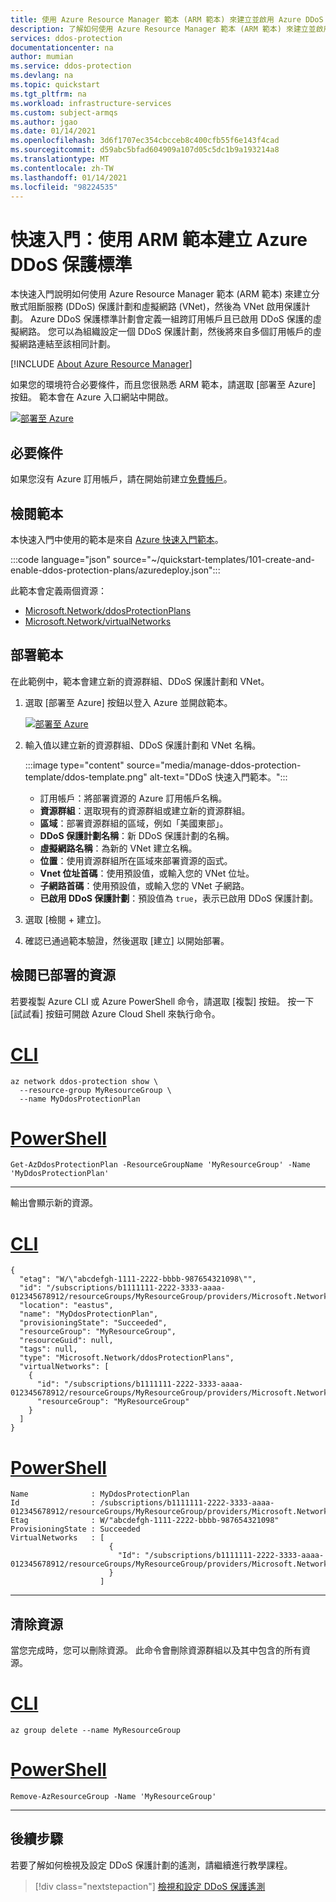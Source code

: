 ```yaml
---
title: 使用 Azure Resource Manager 範本 (ARM 範本) 來建立並啟用 Azure DDoS 保護計劃。
description: 了解如何使用 Azure Resource Manager 範本 (ARM 範本) 來建立並啟用 Azure DDoS 保護計劃。
services: ddos-protection
documentationcenter: na
author: mumian
ms.service: ddos-protection
ms.devlang: na
ms.topic: quickstart
ms.tgt_pltfrm: na
ms.workload: infrastructure-services
ms.custom: subject-armqs
ms.author: jgao
ms.date: 01/14/2021
ms.openlocfilehash: 3d6f1707ec354cbcceb8c400cfb55f6e143f4cad
ms.sourcegitcommit: d59abc5bfad604909a107d05c5dc1b9a193214a8
ms.translationtype: MT
ms.contentlocale: zh-TW
ms.lasthandoff: 01/14/2021
ms.locfileid: "98224535"
---
```

# <a name="quickstart-create-an-azure-ddos-protection-standard-using-arm-template"></a>快速入門：使用 ARM 範本建立 Azure DDoS 保護標準

本快速入門說明如何使用 Azure Resource Manager 範本 (ARM 範本) 來建立分散式阻斷服務 (DDoS) 保護計劃和虛擬網路 (VNet)，然後為 VNet 啟用保護計劃。 Azure DDoS 保護標準計劃會定義一組跨訂用帳戶且已啟用 DDoS 保護的虛擬網路。 您可以為組織設定一個 DDoS 保護計劃，然後將來自多個訂用帳戶的虛擬網路連結至該相同計劃。

[!INCLUDE [About Azure Resource Manager](../../includes/resource-manager-quickstart-introduction.md)]

如果您的環境符合必要條件，而且您很熟悉 ARM 範本，請選取 [部署至 Azure] 按鈕。 範本會在 Azure 入口網站中開啟。

[![部署至 Azure](../media/template-deployments/deploy-to-azure.svg)](https://portal.azure.com/#create/Microsoft.Template/uri/https%3A%2F%2Fraw.githubusercontent.com%2FAzure%2Fazure-quickstart-templates%2Fmaster%2F101-create-and-enable-ddos-protection-plans%2Fazuredeploy.json)

## <a name="prerequisites"></a>必要條件

如果您沒有 Azure 訂用帳戶，請在開始前建立[免費帳戶](https://azure.microsoft.com/free/?WT.mc_id=A261C142F)。

## <a name="review-the-template"></a>檢閱範本

本快速入門中使用的範本是來自 [Azure 快速入門範本](https://azure.microsoft.com/resources/templates/101-create-and-enable-ddos-protection-plans)。

:::code language="json" source="~/quickstart-templates/101-create-and-enable-ddos-protection-plans/azuredeploy.json":::

此範本會定義兩個資源：

- [Microsoft.Network/ddosProtectionPlans](/templates/microsoft.network/ddosprotectionplans)
- [Microsoft.Network/virtualNetworks](/templates/microsoft.network/virtualnetworks)

## <a name="deploy-the-template"></a>部署範本

在此範例中，範本會建立新的資源群組、DDoS 保護計劃和 VNet。

1. 選取 [部署至 Azure] 按鈕以登入 Azure 並開啟範本。

    [![部署至 Azure](../media/template-deployments/deploy-to-azure.svg)](https://portal.azure.com/#create/Microsoft.Template/uri/https%3A%2F%2Fraw.githubusercontent.com%2FAzure%2Fazure-quickstart-templates%2Fmaster%2F101-create-and-enable-ddos-protection-plans%2Fazuredeploy.json)

1. 輸入值以建立新的資源群組、DDoS 保護計劃和 VNet 名稱。

    :::image type="content" source="media/manage-ddos-protection-template/ddos-template.png" alt-text="DDoS 快速入門範本。":::

    - 訂用帳戶：將部署資源的 Azure 訂用帳戶名稱。
    - **資源群組**：選取現有的資源群組或建立新的資源群組。
    - **區域**：部署資源群組的區域，例如「美國東部」。
    - **DDoS 保護計劃名稱**：新 DDoS 保護計劃的名稱。
    - **虛擬網路名稱**：為新的 VNet 建立名稱。
    - **位置**：使用資源群組所在區域來部署資源的函式。
    - **Vnet 位址首碼**：使用預設值，或輸入您的 VNet 位址。
    - **子網路首碼**：使用預設值，或輸入您的 VNet 子網路。
    - **已啟用 DDoS 保護計劃**：預設值為 `true`，表示已啟用 DDoS 保護計劃。

1. 選取 [檢閱 + 建立]。
1. 確認已通過範本驗證，然後選取 [建立] 以開始部署。

## <a name="review-deployed-resources"></a>檢閱已部署的資源

若要複製 Azure CLI 或 Azure PowerShell 命令，請選取 [複製] 按鈕。 按一下 [試試看] 按鈕可開啟 Azure Cloud Shell 來執行命令。

# <a name="cli"></a>[CLI](#tab/CLI)

```azurecli-interactive
az network ddos-protection show \
  --resource-group MyResourceGroup \
  --name MyDdosProtectionPlan
```

# <a name="powershell"></a>[PowerShell](#tab/PowerShell)

```azurepowershell-interactive
Get-AzDdosProtectionPlan -ResourceGroupName 'MyResourceGroup' -Name 'MyDdosProtectionPlan'
```

---

輸出會顯示新的資源。

# <a name="cli"></a>[CLI](#tab/CLI)

```Output
{
  "etag": "W/\"abcdefgh-1111-2222-bbbb-987654321098\"",
  "id": "/subscriptions/b1111111-2222-3333-aaaa-012345678912/resourceGroups/MyResourceGroup/providers/Microsoft.Network/ddosProtectionPlans/MyDdosProtectionPlan",
  "location": "eastus",
  "name": "MyDdosProtectionPlan",
  "provisioningState": "Succeeded",
  "resourceGroup": "MyResourceGroup",
  "resourceGuid": null,
  "tags": null,
  "type": "Microsoft.Network/ddosProtectionPlans",
  "virtualNetworks": [
    {
      "id": "/subscriptions/b1111111-2222-3333-aaaa-012345678912/resourceGroups/MyResourceGroup/providers/Microsoft.Network/virtualNetworks/MyVNet",
      "resourceGroup": "MyResourceGroup"
    }
  ]
}
```

# <a name="powershell"></a>[PowerShell](#tab/PowerShell)

```Output
Name              : MyDdosProtectionPlan
Id                : /subscriptions/b1111111-2222-3333-aaaa-012345678912/resourceGroups/MyResourceGroup/providers/Microsoft.Network/ddosProtectionPlans/MyDdosProtectionPlan
Etag              : W/"abcdefgh-1111-2222-bbbb-987654321098"
ProvisioningState : Succeeded
VirtualNetworks   : [
                      {
                        "Id": "/subscriptions/b1111111-2222-3333-aaaa-012345678912/resourceGroups/MyResourceGroup/providers/Microsoft.Network/virtualNetworks/MyVNet"
                      }
                    ]
```

---

## <a name="clean-up-resources"></a>清除資源

當您完成時，您可以刪除資源。 此命令會刪除資源群組以及其中包含的所有資源。

# <a name="cli"></a>[CLI](#tab/CLI)

```azurecli-interactive
az group delete --name MyResourceGroup
```

# <a name="powershell"></a>[PowerShell](#tab/PowerShell)

```azurepowershell-interactive
Remove-AzResourceGroup -Name 'MyResourceGroup'
```

---

## <a name="next-steps"></a>後續步驟

若要了解如何檢視及設定 DDoS 保護計劃的遙測，請繼續進行教學課程。

> [!div class="nextstepaction"]
> [檢視和設定 DDoS 保護遙測](telemetry.md)
